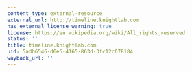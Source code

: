 ```yaml
---
content_type: external-resource
external_url: http://timeline.knightlab.com
has_external_license_warning: true
license: https://en.wikipedia.org/wiki/All_rights_reserved
status: ''
title: timeline.knightlab.com
uid: 5adb6546-d6e5-4165-863d-3fc12c678184
wayback_url: ''
---
```

